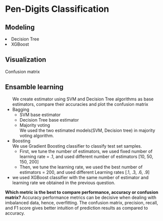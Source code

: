<h1>Pen-Digits Classification</h1>

<h2>Modeling</h2>
<li>
Decision Tree
<li>
XGBoost

<h2>Visualization</h2>
Confusion matrix


<h2>Ensamble learning</h2>
<ul>
We create estimator using SVM and Decision Tree algorithms as base estimators,
compare their accuracies and plot the confusion matrix
<li>
Bagging
<ul>
<li>
SVM base estimator
<li>
Decision Tree base estimator
<li>
Majority voting<br>
We used the two estimated models(SVM, Decision tree) in majority voting algorithm.
 </ul>  
<li>
Boosting<br>
We use Gradient Boosting classifier to classify test set samples.
<ul>
<li>
First, we tune the number of estimators, we used fixed number of learning rate = .1, and
used different number of estimators [10, 50, 150, 200]
<li>
 Then, we tune the learning rate, we used the best number of estimators = 200, and used
different Learning rates [.1, .3, .6, .9]
</ul>
<li>we used XGBoost classifier with the same number of estimator
and learning rate we obtained in the previous question.
</ul>

<pr><b>Which metric is the best to compare performance, accuracy or confusion
matrix?</b>
Accuracy performance metrics can be decisive when dealing with imbalanced
data, hence, overfitting.
The confusion matrix, precision, recall, and F1 score gives better intuition of
prediction results as compared to accuracy.</pr>
